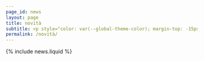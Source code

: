 ```yaml
---
page_id: news
layout: page
title: novità
subtitle: <p style="color: var(--global-theme-color); margin-top: -15px;"><b> <a href="https://marcorosso.com/news/">news</a>&nbsp;<a href="https://marcorosso.com/es/novedades/">novedades</a> </b></p>
permalink: /novità/
---
```


  {% include news.liquid %}
